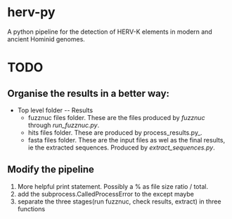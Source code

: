 # herv-py
A python pipeline for the detection of HERV-K elements in modern and ancient Hominid genomes.


# TODO
## Organise the results in a better way:

+ Top level folder -- Results
    - fuzznuc files folder. These are the files produced by _fuzznuc_ through _run_fuzznuc.py_.
    - hits files folder. These are produced by process_results.py_.
    - fasta files folder. These are the input files as wel as the final results, ie the extracted
      sequences. Produced by _extract_sequences.py_.

## Modify the pipeline

1. More helpful print statement. Possibly a % as file size ratio / total.
2. add the subprocess.CalledProcessError to the except maybe
3. separate the three stages(run fuzznuc, check results, extract) in three
   functions
